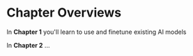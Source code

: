 # Chapter Overviews

In **Chapter 1** you'll learn to use and finetune existing AI models

In **Chapter 2** ...
